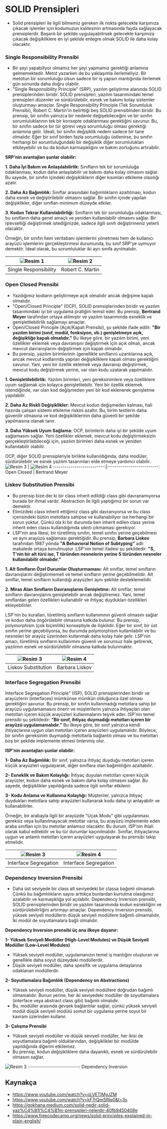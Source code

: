# SOLID Prensipleri

- Solid prensipleri ile ilgili bilmemiz gereken ilk nokta gelecekte karşımıza çıkacak işlemler için kodumuzun kalitesinin artmasında fayda sağlayacak prensiplerdir.  Başarılı bir şekilde uygulayabilirsek gelecekte karşımıza çıkacak değişikliklere en iyi şekilde entegre olmak SOLID ile daha kolay olacaktır. 

### Single Responsibility Prensibi
-  Bir şeyi yapabiliyor olmamız her şeyi yapmamız gerektiği anlamına gelmemektedir. Metot yazarken de bu yaklaşımla ilerlemeliyiz. Bir metotun bir sorumluluğu olsun sadece bir iş yapsın mantığında ilerlemek gün sonunda daha doğru olabilir. 
- "Single Responsibility Principle" (SRP), yazılım geliştirme alanında SOLID prensiplerinden biridir. SOLID prensipleri, yazılım tasarımındaki temel prensipleri düzenler ve sürdürülebilir, esnek ve bakımı kolay sistemler oluşturmayı amaçlar. Single Responsibility Principle (Tek Sorumluluk Prensibi), Robert C. Martin'in belirttiği beş SOLID prensibinden biridir. Bu prensip, bir sınıfın yalnızca bir nedenle değişebileceğini ve bir sınıfın sorumluluklarının tek bir konsepte odaklanması gerektiğini savunur. Bu, bir sınıfın sadece bir tür görevi veya sorumluluğu olması gerektiği anlamına gelir. İdeali, bir sınıfın değişiklik nedeni sadece bir tane olmalıdır. Eğer bir sınıf birden fazla sorumluluğu üstlenirse, bu sınıfın herhangi bir sorumluluğundaki bir değişiklik diğer sorumlulukları etkileyebilir ve bu da kodun karmaşıklığını ve bakım zorluğunu artırabilir.
  
**SRP'nin avantajları şunlar olabilir:**

**1. Daha İyi Bakım ve Anlaşılabilirlik:** Sınıfların tek bir sorumluluğa odaklanması, kodun daha anlaşılabilir ve bakımı daha kolay olmasını sağlar. Bu sayede, bir sınıfın içindeki değişikliklerin diğer kısımları etkileme olasılığı azalır.

**2. Daha Az Bağımlılık:** Sınıflar arasındaki bağımlılıkların azaltılması, kodun daha esnek ve değiştirilebilir olmasını sağlar. Bir sınıfın içinde yapılan değişiklikler, diğer sınıfları minimum düzeyde etkiler.

**3. Kodun Tekrar Kullanılabilirliği:** Sınıfların tek bir sorumluluğa odaklanması, bu sınıfların daha genel amaçlı ve yeniden kullanılabilir olmasını sağlar. Bir işlevselliği değiştirmek istediğinizde, sadece ilgili sınıfı değiştirmeniz yeterli olacaktır.

Örneğin, bir sınıfın hem veritabanı işlemlerini yönetmesi hem de kullanıcı arayüzü işlemlerini gerçekleştirmesi durumunda, bu sınıf SRP'ye uymuyor demektir. İdeal olarak, bu sorumluluklar iki ayrı sınıfa ayrılmalıdır.


![Resim 1](https://github.com/KardelRuveyda/dotnet-yuzuncuyil-egitim-notlari/assets/33912144/e4ea7f32-5b1d-4e67-af51-933074f13f7c) | ![Resim 2](https://github.com/KardelRuveyda/dotnet-yuzuncuyil-egitim-notlari/assets/33912144/f540793c-b2f4-4435-8a9f-2235212116b5)
:-------------------------:|:-------------------------:
Single Responsibility              | Robert C. Martin


### Open Closed Prensibi
- Yazdığımız kodların geliştirmeye açık olmalıdır ancak değişime kapalı olmalıdır. 
- "Open/Closed Principle" (OCP), SOLID prensiplerinden biridir ve yazılım tasarımındaki iyi bir uygulama pratiğini temsil eder. Bu prensip, **Bertrand Meyer** tarafından ortaya atılmıştır ve yazılım tasarımında esneklik ve genişletilebilirlik sağlamayı amaçlar.
- Open/Closed Principle (Açık/Kapalı Prensibi), şu şekilde ifade edilir: **"Bir yazılım birimi (sınıf, modül, fonksiyon, vb.) genişletmeye açık, değişikliğe kapalı olmalıdır."** Bu ilkeye göre, bir yazılım birimi, yeni özellikler eklemek veya davranışını değiştirmek için açık olmalı, ancak mevcut davranışlarını değiştirmek için kapalı olmalıdır.
- Bu prensip, yazılım birimlerinin (genellikle sınıfların) uzantılarına açık, ancak mevcut kodlarında yapılan değişikliklere kapalı olması gerektiğini savunur. Yani, yeni bir özellik eklemek veya davranışı değiştirmek, mevcut kodu değiştirmek yerine, var olan kodu uzatarak yapılmalıdır.

**1. Genişletilebilirlik:** Yazılım birimleri, yeni gereksinimlere veya özelliklere uyum sağlamak için kolayca genişletilebilir. Yeni bir özellik eklemek istendiğinde, var olan kod değişmeden yeni bir kod eklenerek genişletme yapılabilir.

**2. Daha Az Riskli Değişiklikler:** Mevcut kodun değişmeden kalması, hali hazırda çalışan sistemi etkileme riskini azaltır. Bu, birim testlerin daha güvenilir olmasına ve kod değişikliklerinin daha güvenli bir şekilde yapılmasına olanak tanır. 

**3. Daha Yüksek Uyum Sağlama:** OCP, birimlerin daha iyi bir şekilde uyum sağlamasını sağlar. Yeni özellikler eklemek, mevcut kodu değiştirmeksizin gerçekleştirilebileceği için, yazılım birimleri daha esnek ve yeniden kullanılabilir olabilir.

OCP, diğer SOLID prensipleriyle birlikte kullanıldığında, daha modüler, sürdürülebilir ve esnek yazılım tasarımları elde etmeye yardımcı olabilir.
![Resim 3](https://github.com/KardelRuveyda/dotnet-yuzuncuyil-egitim-notlari/assets/33912144/7939f24e-f1ab-4951-b506-99f21767d422) | ![Resim 4](https://github.com/KardelRuveyda/dotnet-yuzuncuyil-egitim-notlari/assets/33912144/30a69435-f63c-4760-bdc3-4ff2bb77c318)
:-------------------------:|:-------------------------:
Open Closed            | Bertrand Meyer

### Liskov Substitution Prensibi
- Bu prensip bize der ki bir class inherit edildiği class gibi davranamıyorsa burada bir ihmal vardır. Abstraction ile ilgili yaptığımız bir sorun var demektir. 
- Elimizdeki class inherit ettiğimiz class gibi davranıyorsa ve bu class içerisindeki bütün metotlara sahipse ve kullanabiliyor ise herhangi bir sorun yoktur. Çünkü ola ki bir durumda ben inherit edilen class yerine inherit eden classı kullandığımda sıkntı çıkmaması gerekiyor. 
-  LSP'nin ana ilkesi, bir türetilmiş sınıfın, temel sınıfın yerine geçebilmesi ve aynı arayüzü sağlaması gerektiğidir. Bu prensip, **Barbara Liskov** tarafından 1987 yılında **"A Behavioral Notion of Subtyping"** adlı makalede ortaya konulmuştur. LSP'nin temel ifadesi şu şekildedir: **"S, T'nin bir alt türü ise, T türünden nesnelerin yerine S türünden nesneler kullanılabilir olmalıdır."**

**1. Alt Sınıfların Özel Durumlar Oluşturmaması:** Alt sınıflar, temel sınıfların davranışlarını değiştirmemeli ve temel sınıfların yerine geçebilmelidir. Alt sınıflar, temel sınıfların kullandığı arayüzleri aynı şekilde desteklemelidir.

**2. Miras Alan Sınıfların Davranışlarını Genişletme:** Alt sınıflar, temel sınıfların davranışlarını genişletebilir ancak değiştiremez. Yani, temel sınıflardan gelen özellikleri kullanabilir ve ihtiyaç duydukları özellikleri ekleyebilirler.

LSP'nin bu kuralları, türetilmiş sınıfların kullanımının güvenli olmasını sağlar ve kodun daha öngörülebilir olmasına katkıda bulunur. Bu prensip, polymorphism (çok biçimlilik) konseptiyle de ilişkilidir. Eğer bir sınıf, bir üst sınıfın yerine geçebiliyorsa, bu durumda polymorphism kullanılabilir ve bu nesneleri bir arayüz üzerinden kullanmak daha kolay hale gelir. LSP'nin amacı, türetilmiş sınıfların kullanımını güvenli ve sorunsuz hale getirerek, yazılımın esnek ve sürdürülebilir olmasına katkıda bulunmaktır.

![Resim 3](https://github.com/KardelRuveyda/dotnet-yuzuncuyil-egitim-notlari/assets/33912144/0f27941f-92d9-4da4-ab6e-d7ef18102652) | ![Resim 4](https://github.com/KardelRuveyda/dotnet-yuzuncuyil-egitim-notlari/assets/33912144/cf1a549e-62a5-4ee9-82a2-e2d876b53294)
:-------------------------:|:-------------------------:
Liskov Substitution             | Barbara Liskov

### Interface Segregation Prensibi

Interface Segregation Principle" (ISP), SOLID prensiplerinden biridir ve arayüzlerin (interfaces) mümkünse mümkün olduğunca özel olması gerektiğini savunur. Bu prensip, bir sınıfın kullanmadığı metotlara sahip bir arayüzü uygulamamasını önerir ve müşterilerin yalnızca ihtiyaçları olan metotları içeren küçük arayüzleri kullanmalarını teşvik eder. ISP'nin temel prensibi şu şekildedir: **"Bir sınıf, ihtiyaç duymadığı metotları içeren bir arayüzü uygulamamalıdır."** Bu ilkeye göre, bir sınıf yalnızca kendi ihtiyaçlarına uygun olan metotları içeren arayüzleri uygulamalıdır. Böylece, bir sınıfın gereksinim duymadığı metotlarla bağlantılı olması ve bu metotları boş bir şekilde implemente etmesi önlenmiş olur.

**ISP'nin avantajları şunlar olabilir:**

**1- Daha Az Bağımlılık:** Bir sınıf, yalnızca ihtiyaç duyduğu metotları içeren küçük arayüzleri uygulayarak, diğer sınıflara olan bağımlılığını azaltabilir.

**2- Esneklik ve Bakım Kolaylığı:** İhtiyaç duyulan metotları içeren küçük arayüzler, kodun daha esnek ve bakımı daha kolay olmasını sağlar. Bu sayede, değişiklikler yapıldığında sadece ilgili sınıflar etkilenir.

**3- Kodu Anlama ve Kullanma Kolaylığı:** Müşteriler, yalnızca ihtiyaç duydukları metotlara sahip arayüzleri kullanarak kodu daha iyi anlayabilir ve kullanabilirler.

Örneğin, bir arabayla ilgili bir arayüzde "Uçak Modu" gibi uygulanması gereksiz veya kullanılmayacak metotlar varsa, bu arayüzü implemente eden araba sınıfları için bu metotlar anlamsız olacaktır. Bu durum, ISP'nin ihlali olarak kabul edilebilir ve bu tür durumlar kaçınılmalıdır. Sınıflar, ihtiyaçlarına uygun ve anlamlı metotları içeren arayüzleri uygulayarak bu prensibi takip etmelidir.

![Resim 3](https://github.com/KardelRuveyda/dotnet-yuzuncuyil-egitim-notlari/assets/33912144/af1bfe69-7e93-4bb6-8a13-597e8e9438f4) | ![Resim 4](https://github.com/KardelRuveyda/dotnet-yuzuncuyil-egitim-notlari/assets/33912144/5a823a2a-6acf-4393-8661-16eac1c030d8)
:-------------------------:|:-------------------------:
Interface Segregation        | Interface Segregation

### Dependency Inversion Prensibi

- Daha üst seviyede bir class alt seviyedeki bir classa bağımlı olmamalı. Çünkü bu bağımlılıkların sayısı arttıkça bunlardan kurtulma  olasığımız azalabilir ve karmaşıklığa yol açılabilir. Dependency Inversion prensibi, SOLID prensiplerinden biridir ve yazılım tasarımında kodun esnekliğini ve sürdürülebilirliğini artırmayı amaçlar. Dependency Inversion prensibi, yüksek seviyeli modüllerin düşük seviyeli modüllere bağımlı olmamalıdır. İki modül de soyutlamalara bağlı olmalıdır.

**Dependency Inversion prensibi üç ana ilkeye dayanır:**

**1- Yüksek Seviyeli Modüller (High-Level Modules) ve Düşük Seviyeli Modüller (Low-Level Modules)**
- Yüksek seviyeli modüller, uygulamanızın temel iş mantığını oluşturan ve genellikle daha soyut düzeydeki modüllerdir.
- Düşük seviyeli modüller, daha spesifik ve uygulama detaylarına odaklanan modüllerdir.

**2- Soyutlamalara Bağımlılık (Dependency on Abstractions)**
- Yüksek seviyeli modüller, düşük seviyeli modüllere doğrudan bağımlı olmamalıdır. Bunun yerine, her iki seviyedeki modüller de soyutlamalara (interface veya abstract class gibi) bağımlı olmalıdır.
- Bu, modüller arasında gevşek bağlantılar sağlar, çünkü yüksek seviyeli modül düşük seviyeli modülü somut bir uygulama yerine soyut bir kavram üzerinden kullanır.

**3- Çalışma Prensibi**

- Yüksek seviyeli modüller ve düşük seviyeli modüller, her ikisi de soyutlamalara bağımlı olduklarından, değişiklikler bir modülde yapıldığında diğerini etkilemez.
- Bu prensip, kodun değişikliklere daha dayanıklı, esnek ve sürdürülebilir olmasını sağlar.

![Resim 3](https://github.com/KardelRuveyda/dotnet-yuzuncuyil-egitim-notlari/assets/33912144/b9bc6939-c6e4-42cd-80ce-c97e0b730ff3)
:-------------------------:
Dependency Inversion         


## Kaynakça

- https://www.youtube.com/watch?v=oLVETlMyJZM
- https://www.youtube.com/watch?v=kF7rQmSRlq0&t=3s
- https://gokhana.medium.com/solid-nedir-solid-yaz%C4%B1l%C4%B1m-prensipleri-nelerdir-40fb9450408e
- https://www.freecodecamp.org/news/solid-principles-explained-in-plain-english/
